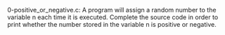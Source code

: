 0-positive_or_negative.c: A program will assign a random number to the variable n each time it is executed. Complete the source code in order to print whether the number stored in the variable n is positive or negative.
